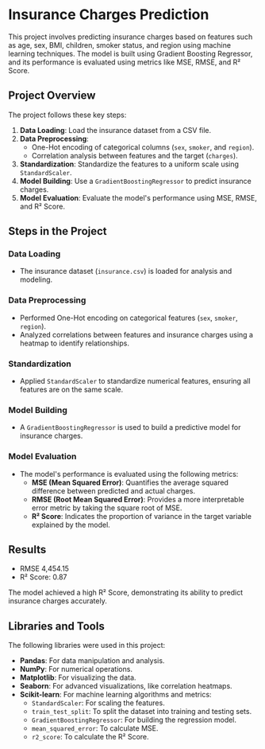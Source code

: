 # Insurance Charges Prediction

This project involves predicting insurance charges based on features such as age, sex, BMI, children, smoker status, and region using machine learning techniques. The model is built using Gradient Boosting Regressor, and its performance is evaluated using metrics like MSE, RMSE, and R² Score.

## Project Overview

The project follows these key steps:
1. **Data Loading**: Load the insurance dataset from a CSV file.
2. **Data Preprocessing**:
   - One-Hot encoding of categorical columns (`sex`, `smoker`, and `region`).
   - Correlation analysis between features and the target (`charges`).
3. **Standardization**: Standardize the features to a uniform scale using `StandardScaler`.
4. **Model Building**: Use a `GradientBoostingRegressor` to predict insurance charges.
5. **Model Evaluation**: Evaluate the model's performance using MSE, RMSE, and R² Score.


## Steps in the Project

### Data Loading
- The insurance dataset (`insurance.csv`) is loaded for analysis and modeling.

### Data Preprocessing
- Performed One-Hot encoding on categorical features (`sex`, `smoker`, `region`).
- Analyzed correlations between features and insurance charges using a heatmap to identify relationships.

### Standardization
- Applied `StandardScaler` to standardize numerical features, ensuring all features are on the same scale.

### Model Building
- A `GradientBoostingRegressor` is used to build a predictive model for insurance charges.

### Model Evaluation
- The model's performance is evaluated using the following metrics:
  - **MSE (Mean Squared Error)**: Quantifies the average squared difference between predicted and actual charges.
  - **RMSE (Root Mean Squared Error)**: Provides a more interpretable error metric by taking the square root of MSE.
  - **R² Score**: Indicates the proportion of variance in the target variable explained by the model.

## Results

- RMSE 4,454.15
- R² Score: 0.87

The model achieved a high R² Score, demonstrating its ability to predict insurance charges accurately.

## Libraries and Tools

The following libraries were used in this project:

- **Pandas**: For data manipulation and analysis.
- **NumPy**: For numerical operations.
- **Matplotlib**: For visualizing the data.
- **Seaborn**: For advanced visualizations, like correlation heatmaps.
- **Scikit-learn**: For machine learning algorithms and metrics:
  - `StandardScaler`: For scaling the features.
  - `train_test_split`: To split the dataset into training and testing sets.
  - `GradientBoostingRegressor`: For building the regression model.
  - `mean_squared_error`: To calculate MSE.
  - `r2_score`: To calculate the R² Score.

